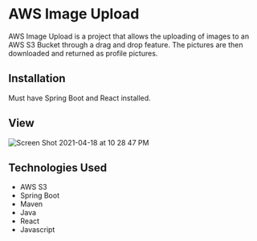 # AWS Image Upload

AWS Image Upload is a project that allows the uploading of images to an AWS S3 Bucket through a drag and drop feature. The pictures are then downloaded and returned as profile pictures.

## Installation

Must have Spring Boot and React installed.

## View

![Screen Shot 2021-04-18 at 10 28 47 PM](https://user-images.githubusercontent.com/25212189/115191108-75b06d80-a095-11eb-8624-7d6166acebf6.png)

## Technologies Used

- AWS S3
- Spring Boot
- Maven
- Java
- React
- Javascript

